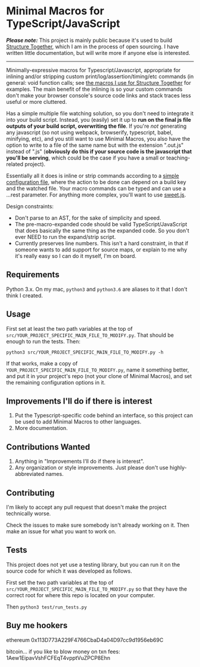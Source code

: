# Minimal Macros for TypeScript/JavaScript


_**Please note:**_ This project is mainly public because it's used to build [Structure Together](http://www.structuretogether.com), which I am in the process of open sourcing. I have written little documentation, but will write more if anyone else is interested.

---

Minimally-expressive macros for Typescript/Javascript, appropriate for inlining and/or stripping custom print/log/assertion/timing/etc commands (in general: void function calls; see [the macros I use for Structure Together](./test/structure_together_macros.ts ) for  examples. The main benefit of the inlining is so your custom commands don't make your browser console's source code links and stack traces less useful or more cluttered. 

Has a simple multiple file watching solution, so you don't need to integrate it into your build script. Instead, you (easily) set it up to **run on the final js file outputs of your build script, overwriting the file**. If you're *not* generating any javascript (so not using webpack, browserify, typescript, babel, minifying, etc), and you still want to use Minimal Macros, you also have the option to write to a file of the same name but with the extension ".out.js" instead of ".js" (**obviously do this if your source code is the javascript that you'll be serving**, which could be the case if you have a small or teaching-related project).

Essentially all it does is inline or strip commands according to a [simple configuration file](./src/YOUR_PROJECT_SPECIFIC_MAIN_FILE_TO_MODIFY.py), where the action to be done can depend on a build key and the watched file. Your macro commands can be typed and can use a ...rest parameter. For anything more complex, you'll want to use [sweet.js](https://www.sweetjs.org/).

Design constraints:

* Don't parse to an AST, for the sake of simplicity and speed. 
* The pre-macro-expanded code should be valid TypeScript/JavaScript that does basically the same thing as the expanded code. So you don't ever NEED to run the expand/strip script.
* Currently preserves line numbers. This isn't a hard constraint, in that if someone wants to add support for source maps, or explain to me why it's really easy so I can do it myself, I'm on board.

## Requirements

Python 3.x. On my mac, `python3` and `python3.6` are aliases to it that I don't think I created.


## Usage
First set at least the two path variables at the top of `src/YOUR_PROJECT_SPECIFIC_MAIN_FILE_TO_MODIFY.py`. That should be enough to run the tests. Then:

    python3 src/YOUR_PROJECT_SPECIFIC_MAIN_FILE_TO_MODIFY.py -h
If that works, make a copy of `YOUR_PROJECT_SPECIFIC_MAIN_FILE_TO_MODIFY.py`, name it something better, and put it in your project's repo (not your clone of Minimal Macros), and set the remaining configuration options in it.

## Improvements I'll do if there is interest
1. Put the Typescript-specific code behind an interface, so this project can be used to add Minimal Macros to other languages.
2. More documentation.

## Contributions Wanted
1. Anything in "Improvements I'll do if there is interest".
2. Any organization or style improvements. Just please don't use highly-abbreviated names. 

## Contributing
I'm likely to accept any pull request that doesn't make the project technically worse. 

Check the issues to make sure somebody isn't already working on it. Then make an issue for what you want to work on.  

## Tests
This project does not yet use a testing library, but you can run it on the source code for which it was developed as follows.

First set the two path variables at the top of `src/YOUR_PROJECT_SPECIFIC_MAIN_FILE_TO_MODIFY.py` so that they have the correct root for where this repo is located on your computer.

Then `python3 test/run_tests.py`


## Buy me hookers

ethereum 0x113D773A229F4766CbaD4a04D97cc9d1956eb69C

bitcoin... if you like to blow money on txn fees: 1Aew1EipavVshFCFEqT4vpptVuZPCP8Ehn
